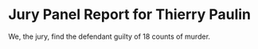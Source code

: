 # Jury Panel Report for Thierry Paulin

We, the jury, find the defendant guilty of 18 counts of murder.